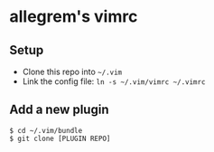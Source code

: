 # allegrem's vimrc

## Setup

- Clone this repo into `~/.vim`
- Link the config file: `ln -s ~/.vim/vimrc ~/.vimrc`

## Add a new plugin

```
$ cd ~/.vim/bundle
$ git clone [PLUGIN REPO]
```

